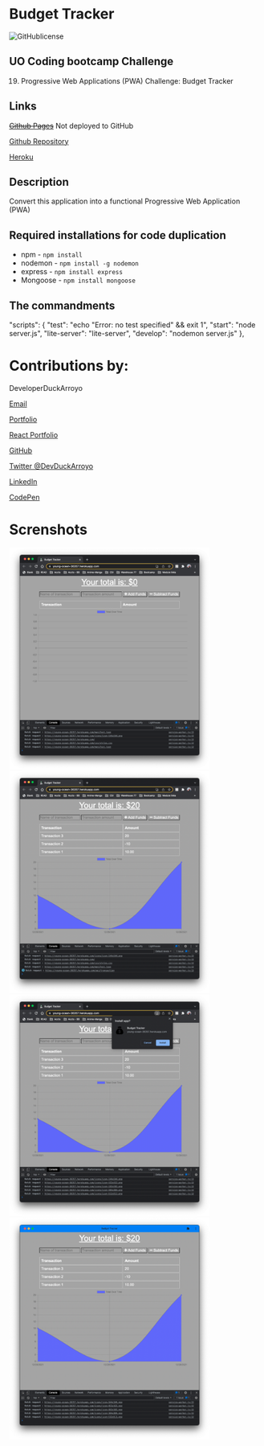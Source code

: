# Budget Tracker

![GitHublicense](https://img.shields.io/npm/l/express?style=for-the-badge)

## UO Coding bootcamp Challenge

19. Progressive Web Applications (PWA) Challenge: Budget Tracker

## Links

~~[Github Pages]()~~ Not deployed to GitHub

[Github Repository](https://github.com/DuckArroyo/budgetTracker)

[Heroku](https://young-ocean-36357.herokuapp.com/)

## Description

Convert this application into a functional Progressive Web Application (PWA)

## Required installations for code duplication

- npm - `npm install`
- nodemon - `npm install -g nodemon`
- express - `npm install express`
- Mongoose - `npm install mongoose`

## The commandments

"scripts": {
"test": "echo \"Error: no test specified\" && exit 1",
"start": "node server.js",
"lite-server": "lite-server",
"develop": "nodemon server.js"
},

# Contributions by:

DeveloperDuckArroyo

[Email](mailto:DeveloperDuckArroyo@gmail.com)

[Portfolio](https://github.com/DuckArroyo/portfolio)

[React Portfolio](http://DuckArroyo.github.io/reactPortfolio)

[GitHub](https://github.com/DuckArroyo)

[Twitter @DevDuckArroyo](https://twitter.com/DevDuckArroyo)

[LinkedIn](https://www.linkedin.com/in/duckarroyo)

[CodePen](https://codepen.io/DeveloperDuckArroyo)

# Screnshots

<img src="./assets/1home.png" style="width: 400px">

<img src="./assets/2entries.png" style="width: 400px">

<img src="./assets/3download.png" style="width: 400px">

<img src="./assets/4installed.png" style="width: 400px">
